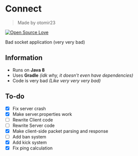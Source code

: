 Connect
=============
> Made by otomir23

[![Open Source Love](https://badges.frapsoft.com/os/v2/open-source.png?v=103)](https://github.com/ellerbrock/open-source-badges/)

Bad socket application (very very bad)

Information
------------
* Runs on **Java 8** 
* Uses **Gradle** *(idk why, it doesn't even have dependencies)*
* Code is very bad *(Like very very very bad)*

To-do
------------
- [x] Fix server crash
- [x] Make server.properties work
- [ ] Rewrite Client code
- [ ] Rewrite Server code
- [x] Make client-side packet parsing and response
- [ ] Add ban system
- [x] Add kick system
- [x] Fix ping calculation
